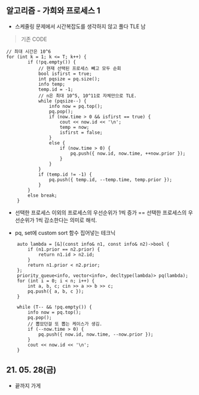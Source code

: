 ## 알고리즘 - 가희와 프로세스 1

 - 스케줄링 문제에서 시간복잡도를 생각하지 않고 풀다 TLE 남

> 기존 CODE
```
// 최대 시간은 10^6
for (int k = 1; k <= T; k++) {
		if (!pq.empty()) {
			// 현재 선택된 프로세스 빼고 모두 순회
			bool isfirst = true;
			int pqsize = pq.size();
			info temp;
			temp.id = -1;
            // n은 최대 10^5, 10^11로 자체만으로 TLE.
			while (pqsize--) {
				info now = pq.top();
				pq.pop();
				if (now.time > 0 && isfirst == true) {
					cout << now.id << '\n';
					temp = now;
					isfirst = false;
				}
				else {
					if (now.time > 0) {
						pq.push({ now.id, now.time, ++now.prior });
					}
				}
			}
			if (temp.id != -1) {
				pq.push({ temp.id, --temp.time, temp.prior });
			}
		}
		else break;
	}
```

 - 선택한 프로세스 이외의 프로세스의 우선순위가 1씩 증가 == 선택한 프로세스의 우선순위가 1씩 감소한다는 의미로 해석.

 - pq, set에 custom sort 함수 집어넣는 테크닉

```
	auto lambda = [&](const info& n1, const info& n2)->bool {
		if (n1.prior == n2.prior) {
			return n1.id > n2.id;
		}
		return n1.prior < n2.prior;
	};
	priority_queue<info, vector<info>, decltype(lambda)> pq(lambda);
	for (int i = 0; i < n; i++) {
		int a, b, c; cin >> a >> b >> c;
		pq.push({ a, b, c });
	}

	while (T-- && !pq.empty()) {
		info now = pq.top();
		pq.pop();
		// 뽑았던걸 또 뽑는 케이스가 생김.
		if (--now.time > 0) {
			pq.push({ now.id, now.time, --now.prior });
		}
		cout << now.id << '\n';
	}
```

## 21. 05. 28(금)

 - 끝까지 가게

